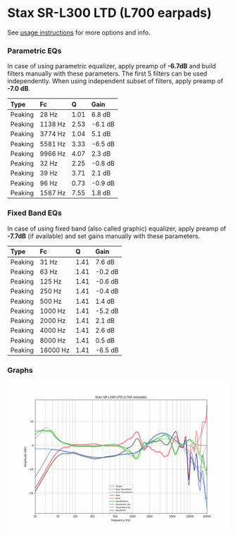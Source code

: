 # Stax SR-L300 LTD (L700 earpads)
See [usage instructions](https://github.com/jaakkopasanen/AutoEq#usage) for more options and info.

### Parametric EQs
In case of using parametric equalizer, apply preamp of **-6.7dB** and build filters manually
with these parameters. The first 5 filters can be used independently.
When using independent subset of filters, apply preamp of **-7.0 dB**.

| Type    | Fc      |    Q | Gain    |
|:--------|:--------|:-----|:--------|
| Peaking | 28 Hz   | 1.01 | 6.8 dB  |
| Peaking | 1138 Hz | 2.53 | -6.1 dB |
| Peaking | 3774 Hz | 1.04 | 5.1 dB  |
| Peaking | 5581 Hz | 3.33 | -6.5 dB |
| Peaking | 9966 Hz | 4.07 | 2.3 dB  |
| Peaking | 32 Hz   | 2.25 | -0.8 dB |
| Peaking | 39 Hz   | 3.71 | 2.1 dB  |
| Peaking | 96 Hz   | 0.73 | -0.9 dB |
| Peaking | 1587 Hz | 7.55 | 1.8 dB  |

### Fixed Band EQs
In case of using fixed band (also called graphic) equalizer, apply preamp of **-7.7dB**
(if available) and set gains manually with these parameters.

| Type    | Fc       |    Q | Gain    |
|:--------|:---------|:-----|:--------|
| Peaking | 31 Hz    | 1.41 | 7.6 dB  |
| Peaking | 63 Hz    | 1.41 | -0.2 dB |
| Peaking | 125 Hz   | 1.41 | -0.6 dB |
| Peaking | 250 Hz   | 1.41 | -0.4 dB |
| Peaking | 500 Hz   | 1.41 | 1.4 dB  |
| Peaking | 1000 Hz  | 1.41 | -5.2 dB |
| Peaking | 2000 Hz  | 1.41 | 2.1 dB  |
| Peaking | 4000 Hz  | 1.41 | 2.6 dB  |
| Peaking | 8000 Hz  | 1.41 | 0.5 dB  |
| Peaking | 16000 Hz | 1.41 | -6.5 dB |

### Graphs
![](./Stax%20SR-L300%20LTD%20(L700%20earpads).png)